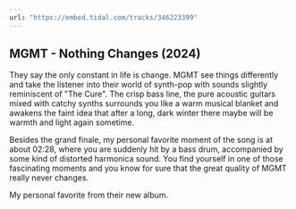 ```yaml
---
url: "https://embed.tidal.com/tracks/346223399"
---
```


## MGMT - Nothing Changes (2024)

They say the only constant in life is change. MGMT see things differently and
take the listener into their world of synth-pop with sounds slightly
reminiscent of "The Cure". The crisp bass line, the pure acoustic guitars mixed
with catchy synths surrounds you like a warm musical blanket and awakens the
faint idea that after a long, dark winter there maybe will be warmth and light
again sometime.

Besides the grand finale, my personal favorite moment of the song
is at about 02:28, where you are suddenly hit by a bass drum, accompanied by
some kind of distorted harmonica sound. You find yourself in one of those
fascinating moments and you know for sure that the great quality of MGMT really
never changes.

My personal favorite from their new album.
